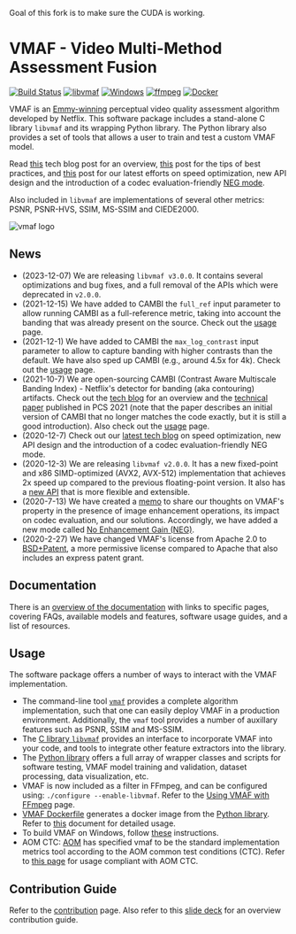 Goal of this fork is to make sure the CUDA is working.

# VMAF - Video Multi-Method Assessment Fusion

[![Build Status](https://app.travis-ci.com/Netflix/vmaf.svg?token=KLMprpotiqp3mZnrjtA6&branch=master)](https://app.travis-ci.com/Netflix/vmaf)
[![libvmaf](https://github.com/Netflix/vmaf/actions/workflows/libvmaf.yml/badge.svg)](https://github.com/Netflix/vmaf/actions/workflows/libvmaf.yml)
[![Windows](https://github.com/Netflix/vmaf/actions/workflows/windows.yml/badge.svg)](https://github.com/Netflix/vmaf/actions/workflows/windows.yml)
[![ffmpeg](https://github.com/Netflix/vmaf/actions/workflows/ffmpeg.yml/badge.svg)](https://github.com/Netflix/vmaf/actions/workflows/ffmpeg.yml)
[![Docker](https://github.com/Netflix/vmaf/actions/workflows/docker.yml/badge.svg)](https://github.com/Netflix/vmaf/actions/workflows/docker.yml)

VMAF is an [Emmy-winning](https://theemmys.tv/) perceptual video quality assessment algorithm developed by Netflix. This software package includes a stand-alone C library `libvmaf` and its wrapping Python library. The Python library also provides a set of tools that allows a user to train and test a custom VMAF model.

Read [this](https://medium.com/netflix-techblog/toward-a-practical-perceptual-video-quality-metric-653f208b9652) tech blog post for an overview, [this](https://medium.com/netflix-techblog/vmaf-the-journey-continues-44b51ee9ed12) post for the tips of best practices, and [this](https://netflixtechblog.com/toward-a-better-quality-metric-for-the-video-community-7ed94e752a30) post for our latest efforts on speed optimization, new API design and the introduction of a codec evaluation-friendly [NEG mode](resource/doc/models.md#disabling-enhancement-gain-neg-mode).

Also included in `libvmaf` are implementations of several other metrics: PSNR, PSNR-HVS, SSIM, MS-SSIM and CIEDE2000.

![vmaf logo](resource/images/vmaf_logo.jpg)

## News

- (2023-12-07) We are releasing `libvmaf v3.0.0`. It contains several optimizations and bug fixes, and a full removal of the APIs which were deprecated in `v2.0.0`.
- (2021-12-15) We have added to CAMBI the `full_ref` input parameter to allow running CAMBI as a full-reference metric, taking into account the banding that was already present on the source. Check out the [usage](resource/doc/cambi.md) page.
- (2021-12-1) We have added to CAMBI the `max_log_contrast` input parameter to allow to capture banding with higher contrasts than the default. We have also sped up CAMBI (e.g., around 4.5x for 4k). Check out the [usage](resource/doc/cambi.md) page.
- (2021-10-7) We are open-sourcing CAMBI (Contrast Aware Multiscale Banding Index) - Netflix's detector for banding (aka contouring) artifacts. Check out the [tech blog](https://netflixtechblog.medium.com/cambi-a-banding-artifact-detector-96777ae12fe2) for an overview and the [technical paper](resource/doc/papers/CAMBI_PCS2021.pdf) published in PCS 2021 (note that the paper describes an initial version of CAMBI that no longer matches the code exactly, but it is still a good introduction). Also check out the [usage](resource/doc/cambi.md) page.
- (2020-12-7) Check out our [latest tech blog](https://netflixtechblog.com/toward-a-better-quality-metric-for-the-video-community-7ed94e752a30) on speed optimization, new API design and the introduction of a codec evaluation-friendly NEG mode.
- (2020-12-3) We are releasing `libvmaf v2.0.0`. It has a new fixed-point and x86 SIMD-optimized (AVX2, AVX-512) implementation that achieves 2x speed up compared to the previous floating-point version. It also has a [new API](libvmaf/README.md) that is more flexible and extensible.
- (2020-7-13) We have created a [memo](https://docs.google.com/document/d/1dJczEhXO0MZjBSNyKmd3ARiCTdFVMNPBykH4_HMPoyY/edit?usp=sharing) to share our thoughts on VMAF's property in the presence of image enhancement operations, its impact on codec evaluation, and our solutions. Accordingly, we have added a new mode called [No Enhancement Gain (NEG)](resource/doc/models.md#disabling-enhancement-gain-neg-mode).
- (2020-2-27) We have changed VMAF's license from Apache 2.0 to [BSD+Patent](https://opensource.org/licenses/BSDplusPatent), a more permissive license compared to Apache that also includes an express patent grant.

## Documentation

There is an [overview of the documentation](resource/doc/index.md) with links to specific pages, covering FAQs, available models and features, software usage guides, and a list of resources.

## Usage

The software package offers a number of ways to interact with the VMAF implementation.

  - The command-line tool [`vmaf`](libvmaf/tools/README.md) provides a complete algorithm implementation, such that one can easily deploy VMAF in a production environment. Additionally, the `vmaf` tool provides a number of auxillary features such as PSNR, SSIM and MS-SSIM.
  - The [C library `libvmaf`](libvmaf/README.md) provides an interface to incorporate VMAF into your code, and tools to integrate other feature extractors into the library.
  - The [Python library](resource/doc/python.md) offers a full array of wrapper classes and scripts for software testing, VMAF model training and validation, dataset processing, data visualization, etc.
  - VMAF is now included as a filter in FFmpeg, and can be configured using: `./configure --enable-libvmaf`. Refer to the [Using VMAF with FFmpeg](resource/doc/ffmpeg.md) page.
  - [VMAF Dockerfile](Dockerfile) generates a docker image from the [Python library](resource/doc/python.md). Refer to [this](resource/doc/docker.md) document for detailed usage.
  - To build VMAF on Windows, follow [these](resource/doc/windows.md) instructions.
  - AOM CTC: [AOM]((http://aomedia.org/)) has specified vmaf to be the standard implementation metrics tool according to the AOM common test conditions (CTC). Refer to [this page](resource/doc/aom_ctc.md) for usage compliant with AOM CTC.

## Contribution Guide

Refer to the [contribution](CONTRIBUTING.md) page. Also refer to this [slide deck](https://docs.google.com/presentation/d/1Gr4-MvOXu9HUiH4nnqLGWupJYMeh6nl2MNz6Qy9153c/edit#slide=id.gc20398b4b7_0_132) for an overview contribution guide.
